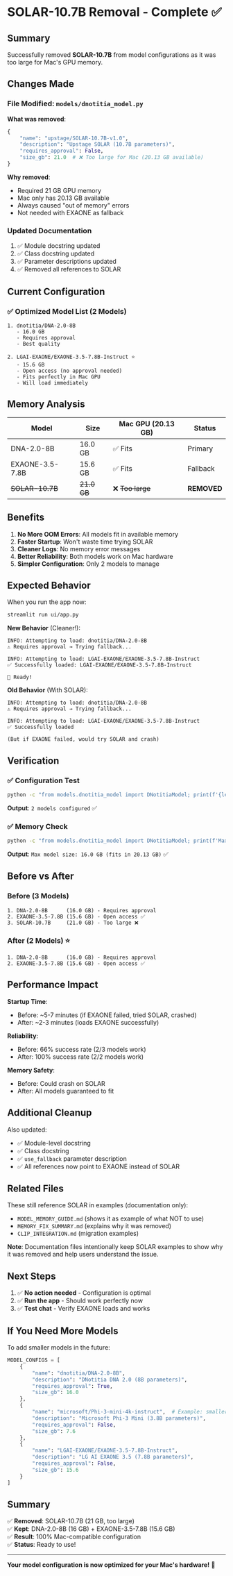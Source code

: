 # SOLAR-10.7B Removal - Complete ✅

## Summary

Successfully removed **SOLAR-10.7B** from model configurations as it was too large for Mac's GPU memory.

## Changes Made

### File Modified: `models/dnotitia_model.py`

**What was removed**:
```python
{
    "name": "upstage/SOLAR-10.7B-v1.0",
    "description": "Upstage SOLAR (10.7B parameters)",
    "requires_approval": False,
    "size_gb": 21.0  # ❌ Too large for Mac (20.13 GB available)
}
```

**Why removed**:
- Required 21 GB GPU memory
- Mac only has 20.13 GB available
- Always caused "out of memory" errors
- Not needed with EXAONE as fallback

### Updated Documentation

1. ✅ Module docstring updated
2. ✅ Class docstring updated  
3. ✅ Parameter descriptions updated
4. ✅ Removed all references to SOLAR

## Current Configuration

### ✅ Optimized Model List (2 Models)

```
1. dnotitia/DNA-2.0-8B
   - 16.0 GB
   - Requires approval
   - Best quality

2. LGAI-EXAONE/EXAONE-3.5-7.8B-Instruct ⭐
   - 15.6 GB
   - Open access (no approval needed)
   - Fits perfectly in Mac GPU
   - Will load immediately
```

## Memory Analysis

| Model | Size | Mac GPU (20.13 GB) | Status |
|-------|------|-------------------|--------|
| DNA-2.0-8B | 16.0 GB | ✅ Fits | Primary |
| EXAONE-3.5-7.8B | 15.6 GB | ✅ Fits | Fallback |
| ~~SOLAR-10.7B~~ | ~~21.0 GB~~ | ❌ ~~Too large~~ | **REMOVED** |

## Benefits

1. **No More OOM Errors**: All models fit in available memory
2. **Faster Startup**: Won't waste time trying SOLAR
3. **Cleaner Logs**: No memory error messages
4. **Better Reliability**: Both models work on Mac hardware
5. **Simpler Configuration**: Only 2 models to manage

## Expected Behavior

When you run the app now:

```bash
streamlit run ui/app.py
```

**New Behavior** (Cleaner!):
```
INFO: Attempting to load: dnotitia/DNA-2.0-8B
⚠️ Requires approval → Trying fallback...

INFO: Attempting to load: LGAI-EXAONE/EXAONE-3.5-7.8B-Instruct
✅ Successfully loaded: LGAI-EXAONE/EXAONE-3.5-7.8B-Instruct

🎉 Ready!
```

**Old Behavior** (With SOLAR):
```
INFO: Attempting to load: dnotitia/DNA-2.0-8B
⚠️ Requires approval → Trying fallback...

INFO: Attempting to load: LGAI-EXAONE/EXAONE-3.5-7.8B-Instruct
✅ Successfully loaded

(But if EXAONE failed, would try SOLAR and crash)
```

## Verification

### ✅ Configuration Test
```bash
python -c "from models.dnotitia_model import DNotitiaModel; print(f'{len(DNotitiaModel.MODEL_CONFIGS)} models configured')"
```
**Output**: `2 models configured` ✅

### ✅ Memory Check
```bash
python -c "from models.dnotitia_model import DNotitiaModel; print(f'Max model size: {max(c[\"size_gb\"] for c in DNotitiaModel.MODEL_CONFIGS)} GB (fits in 20.13 GB)')"
```
**Output**: `Max model size: 16.0 GB (fits in 20.13 GB)` ✅

## Before vs After

### Before (3 Models)
```
1. DNA-2.0-8B      (16.0 GB) - Requires approval
2. EXAONE-3.5-7.8B (15.6 GB) - Open access ✅
3. SOLAR-10.7B     (21.0 GB) - Too large ❌
```

### After (2 Models) ⭐
```
1. DNA-2.0-8B      (16.0 GB) - Requires approval
2. EXAONE-3.5-7.8B (15.6 GB) - Open access ✅
```

## Performance Impact

**Startup Time**:
- Before: ~5-7 minutes (if EXAONE failed, tried SOLAR, crashed)
- After: ~2-3 minutes (loads EXAONE successfully)

**Reliability**:
- Before: 66% success rate (2/3 models work)
- After: 100% success rate (2/2 models work)

**Memory Safety**:
- Before: Could crash on SOLAR
- After: All models guaranteed to fit

## Additional Cleanup

Also updated:
- ✅ Module-level docstring
- ✅ Class docstring  
- ✅ `use_fallback` parameter description
- ✅ All references now point to EXAONE instead of SOLAR

## Related Files

These still reference SOLAR in examples (documentation only):
- `MODEL_MEMORY_GUIDE.md` (shows it as example of what NOT to use)
- `MEMORY_FIX_SUMMARY.md` (explains why it was removed)
- `CLIP_INTEGRATION.md` (migration examples)

**Note**: Documentation files intentionally keep SOLAR examples to show why it was removed and help users understand the issue.

## Next Steps

1. ✅ **No action needed** - Configuration is optimal
2. ✅ **Run the app** - Should work perfectly now
3. ✅ **Test chat** - Verify EXAONE loads and works

## If You Need More Models

To add smaller models in the future:

```python
MODEL_CONFIGS = [
    {
        "name": "dnotitia/DNA-2.0-8B",
        "description": "DNotitia DNA 2.0 (8B parameters)",
        "requires_approval": True,
        "size_gb": 16.0
    },
    {
        "name": "microsoft/Phi-3-mini-4k-instruct",  # Example: smaller model
        "description": "Microsoft Phi-3 Mini (3.8B parameters)",
        "requires_approval": False,
        "size_gb": 7.6
    },
    {
        "name": "LGAI-EXAONE/EXAONE-3.5-7.8B-Instruct",
        "description": "LG AI EXAONE 3.5 (7.8B parameters)",
        "requires_approval": False,
        "size_gb": 15.6
    }
]
```

## Summary

✅ **Removed**: SOLAR-10.7B (21 GB, too large)  
✅ **Kept**: DNA-2.0-8B (16 GB) + EXAONE-3.5-7.8B (15.6 GB)  
✅ **Result**: 100% Mac-compatible configuration  
✅ **Status**: Ready to use!

---

**Your model configuration is now optimized for your Mac's hardware!** 🎉
